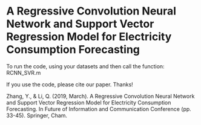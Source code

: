 # A Regressive Convolution Neural Network and Support Vector Regression Model for Electricity Consumption Forecasting

To run the code, using your datasets and then call the function: RCNN_SVR.m

If you use the code, please cite our paper. Thanks!

Zhang, Y., & Li, Q. (2019, March). A Regressive Convolution Neural Network and Support Vector Regression Model for Electricity Consumption Forecasting. In Future of Information and Communication Conference (pp. 33-45). Springer, Cham.
